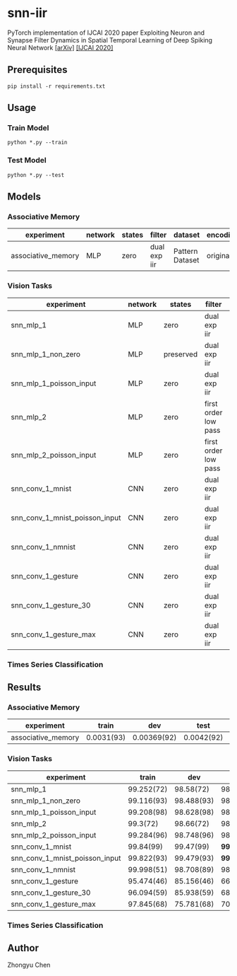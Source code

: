 # snn-iir

PyTorch implementation of IJCAI 2020 paper Exploiting Neuron and Synapse Filter Dynamics in Spatial Temporal Learning of Deep Spiking Neural Network
[[arXiv]](https://arxiv.org/abs/2003.02944) [[IJCAI 2020]](https://www.ijcai.org/Proceedings/2020/388)

## Prerequisites

```
pip install -r requirements.txt
```

## Usage

### Train Model

```
python *.py --train
```

### Test Model

```
python *.py --test
```

## Models

### Associative Memory

|experiment|network|states|filter|dataset|encoding|length|
|----------|-------|------|------|-------|--------|------|
|associative_memory|MLP|zero|dual exp iir|Pattern Dataset|original|300|


### Vision Tasks

|experiment|network|states|filter|dataset|encoding|length|
|----------|-------|------|------|-------|--------|------|
|snn_mlp_1|MLP|zero|dual exp iir|MNIST|copy along time dimension|25|
|snn_mlp_1_non_zero|MLP|preserved|dual exp iir|MNIST|copy along time dimension|25|
|snn_mlp_1_poisson_input|MLP|zero|dual exp iir|MNIST|rate-based poisson|25|
|snn_mlp_2|MLP|zero|first order low pass|MNIST|copy along time dimension|25|
|snn_mlp_2_poisson_input|MLP|zero|first order low pass|MNIST|rate-based poisson|25|
|snn_conv_1_mnist|CNN|zero|dual exp iir|MNIST|copy along time dimension|25|
|snn_conv_1_mnist_poisson_input|CNN|zero|dual exp iir|MNIST|rate-based poisson|25|
|snn_conv_1_nmnist|CNN|zero|dual exp iir|N-MNIST|accumulate within time window(OR)|30|
|snn_conv_1_gesture|CNN|zero|dual exp iir|DVS128 Gesture Dataset|accumulate within time window(OR)|50|
|snn_conv_1_gesture_30|CNN|zero|dual exp iir|DVS128 Gesture Dataset|accumulate within time window(OR)|30|
|snn_conv_1_gesture_max|CNN|zero|dual exp iir|DVS128 Gesture Dataset|accumulate within time window(SUM)/frame(MAX)|30|

### Times Series Classification

## Results

### Associative Memory

|experiment|train|dev|test|paper|
|----------|-----|---|----|-----|
|associative_memory|0.0031(93)|0.00369(92)|0.0042(92)|-|

### Vision Tasks

|experiment|train|dev|test|paper|
|----------|-----|---|----|-----|
|snn_mlp_1|99.252(72)|98.58(72)|98.94(72)|-|
|snn_mlp_1_non_zero|99.116(93)|98.488(93)|98.858(93)|-|
|snn_mlp_1_poisson_input|99.208(98)|98.628(98)|98.928(98)|-|
|snn_mlp_2|99.3(72)|98.66(72)|98.96(72)|-|
|snn_mlp_2_poisson_input|99.284(96)|98.748(96)|98.978(96)|-|
|snn_conv_1_mnist|99.84(99)|99.47(99)|__99.59__(99)|-|
|snn_conv_1_mnist_poisson_input|99.822(93)|99.479(93)|__99.519__(93)|99.46|
|snn_conv_1_nmnist|99.998(51)|98.708(89)|98.558(89)|__99.39__|
|snn_conv_1_gesture|95.474(46)|85.156(46)|66.319(46)|__96.09__|
|snn_conv_1_gesture_30|96.094(59)|85.938(59)|68.75(59)|__96.09__|
|snn_conv_1_gesture_max|97.845(68)|75.781(68)|70.486(68)|__96.09__|

### Times Series Classification

## Author

Zhongyu Chen

